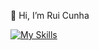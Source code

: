 👋 Hi, I’m Rui Cunha

[![My Skills](https://skillicons.dev/icons?i=js,html,css,wasm)](https://skillicons.dev)
<!---
ruipCunha0/ruipCunha0 is a ✨ special ✨ repository because its `README.md` (this file) appears on your GitHub profile.
You can click the Preview link to take a look at your changes.
--->
